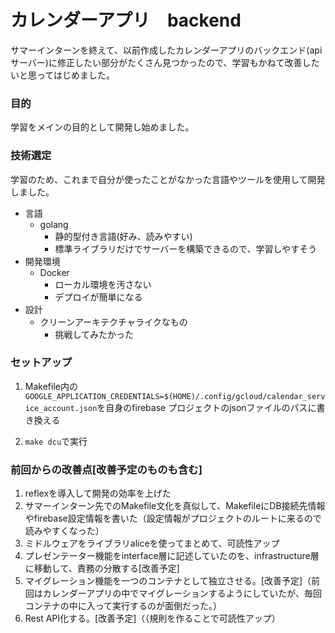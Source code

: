 # カレンダーアプリ　backend



サマーインターンを終えて、以前作成したカレンダーアプリのバックエンド(apiサーバー)に修正したい部分がたくさん見つかったので、学習もかねて改善したいと思ってはじめました。

### 目的

学習をメインの目的として開発し始めました。

### 技術選定

学習のため、これまで自分が使ったことがなかった言語やツールを使用して開発しました。

- 言語
  - golang
    - 静的型付き言語(好み、読みやすい)
    - 標準ライブラリだけでサーバーを構築できるので、学習しやすそう
- 開発環境
  - Docker
    - ローカル環境を汚さない
    - デプロイが簡単になる
- 設計
  - クリーンアーキテクチャライクなもの
    - 挑戦してみたかった

### セットアップ

1. Makefile内の`GOOGLE_APPLICATION_CREDENTIALS=$(HOME)/.config/gcloud/calendar_service_account.json`を自身のfirebase プロジェクトのjsonファイルのパスに書き換える

2. `make dcu`で実行



### 前回からの改善点[改善予定のものも含む]

1. reflexを導入して開発の効率を上げた
2. サマーインターン先でのMakefile文化を真似して、MakefileにDB接続先情報やfirebase設定情報を書いた（設定情報がプロジェクトのルートに来るので読みやすくなった）
3. ミドルウェアをライブラリaliceを使ってまとめて、可読性アップ
4. プレゼンテーター機能をinterface層に記述していたのを、infrastructure層に移動して、責務の分散する[改善予定]
5. マイグレーション機能を一つのコンテナとして独立させる。[改善予定]（前回はカレンダーアプリの中でマイグレーションするようにしていたが、毎回コンテナの中に入って実行するのが面倒だった。）
6. Rest API化する。[改善予定]（（規則を作ることで可読性アップ）